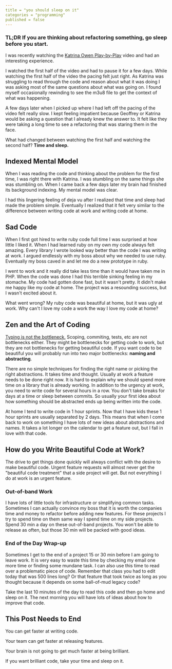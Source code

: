 ```yaml
---
title = "you should sleep on it"
categories = "programming"
published = false
---
```


### TL;DR If you are thinking about refactoring something, go sleep before you start.

I was recently watching the [Katrina Owen Play-by-Play](https://peepcode.com/products/play-by-play-kytrinyx) video and had an interesting experience.

<!--more-->

I watched the first half of the video and had to pause it for a few days. While watching the first half of the video the pacing felt just right. As Katrina was struggling to read through the code and reason about what it was doing I was asking most of the same questions about what was going on. I found myself occasionally rewinding to see the m3u8 file to get the context of what was happening.

A few days later when I picked up where I had left off the pacing of the video felt really slow. I kept feeling impatient because Geoffrey or Katrina would be asking a question that I already knew the answer to. It felt like they were taking a long time to see a refactoring that was staring them in the face.

What had changed between watching the first half and watching the second half? __Time and sleep.__

## Indexed Mental Model

When I was reading the code and thinking about the problem for the first time, I was right there with Katrina. I was stumbling on the same things she was stumbling on. When I came back a few days later my brain had finished its background indexing. My mental model was clear.

I had this lingering feeling of deja vu after I realized that time and sleep had made the problem simple. Eventually I realized that it felt very similar to the difference between writing code at work and writing code at home.

## Sad Code

When I first got hired to write ruby code full time I was surprised at how little I liked it.  When I had learned ruby on my own my code always felt amazing. Every library I wrote looked way better than the code I was writing at work. I argued endlessly with my boss about why we needed to use ruby. Eventually my boss caved in and let me do a new prototype in ruby.

I went to work and it really did take less time than it would have taken me in PHP. When the code was done I had this terrible sinking feeling in my stomache.  My code had gotten done fast, but it wasn't pretty. It didn't make me happy like my code at home. The project was a resounding success, but I wasn't excited about it.

What went wrong? My ruby code was beautiful at home, but it was ugly at work. Why can't I love my code a work the way I love my code at home?

## Zen and the Art of Coding

[Typing is not the bottleneck.](http://anarchycreek.com/2009/05/26/how-tdd-and-pairing-increase-production/) Scoping, commiting, tests, etc are not bottlenecks either. They might be bottlenecks for getting code to work, but they are not bottlenecks for getting beautiful code.  If you want code to be beautiful you will probably run into two major bottlenecks: __naming and abstracting__.

There are no simple techniques for finding the right name or picking the right abstractions. It takes time and thought. Usually at work a feature needs to be done right now. It is hard to explain why we should spend more time on a library that is already working. In addition to the urgency at work, you need to write code for several hours in a row. You don't take breaks for days at a time or sleep between commits. So usually your first idea about how something should be abstracted ends up being written into the code.

At home I tend to write code in 1 hour sprints. Now that I have kids these 1 hour sprints are usually separated by 2 days. This means that when I come back to work on something I have lots of new ideas about abstractions and names. It takes a lot longer on the calendar to get a feature out, but I fall in love with that code.

## How do you Write Beautiful Code at Work?

The drive to get things done quickly will always conflict with the desire to make beautiful code. Urgent feature requests will almost never get the "beautiful code treatment" that a side project will get.  But not everything I do at work is an urgent feature.

### Out-of-band Work

I have lots of little tools for infrastructure or simplifying common tasks. Sometimes I can actually convince my boss that it is worth the companies time and money to refactor before adding new features. For these projects I try to spend time on them same way I spend time on my side projects. Spend 30 min a day on these out-of-band projects. You won't be able to release as often, but those 30 min will be packed with good ideas.

### End of the Day Wrap-up

Sometimes I get to the end of a project 15 or 30 min before I am going to leave work. It is very easy to waste this time by checking my email one more time or finding some mundane task.  I can also use this time to read over a problematic piece of code. Remember that class you had to edit today that was 500 lines long? Or that feature that took twice as long as you thought because it depends on some ball-of-mud legacy code?

Take the last 10 minutes of the day to read this code and then go home and sleep on it. The next morning you will have lots of ideas about how to improve that code.

## This Post Needs to End

You can get faster at writing code.

Your team can get faster at releasing features.

Your brain is not going to get much faster at being brilliant.

If you want brilliant code, take your time and sleep on it.
